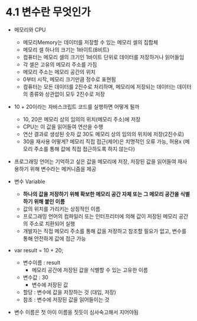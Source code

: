 # 4.1 변수란 무엇인가

* 메모리와 CPU
    * 메모리Memory는 데이터를 저장할 수 있는 메모리 셀의 집합체
    * 메모리 셀 하나의 크기는 1바이트(8비트)
    * 컴퓨터는 메모리 셀의 크기인 1바이트 단위로 데이터를 저장하거나 읽어들임
    * 각 셀은 고유의 메모리 주소를 가짐
    * 메모리 주소는 메모리 공간의 위치
    * 0부터 시작, 메모리 크기만큼 정수로 표현됨
    * 컴퓨터는 모든 데이터를 2진수로 처리하며, 메모리에 저장되는 데이터는 데이터의 종류와 상관없이 모두 2진수로 저장

* 10 + 20이라는 자바스크립트 코드를 실행하면 어떻게 될까
    * 10, 20은 메모리 상의 임의의 위치(메모리 주소)에 저장
    * CPU는 이 값을 읽어들여 연산을 수행
    * 연산 결과로 생성된 숫자 값 30도 메모리 상의 임의의 위치에 저장(2진수로)
    * 30을 재사용 어떻게? 메모리 직접 접근(제어)은 치명적인 오류 가능, 허용x (메모리 주소를 통해 값에 직접 접근하도록 하지 않는다)

* 프로그래밍 언어는 기억하고 싶은 값을 메모리에 저장, 저장된 값을 읽어들여 재사용하기 위해 변수라는 메커니즘을 제공

* 변수 Variable
    * **하나의 값을 저장하기 위해 확보한 메모리 공간 자체 또는 그 메모리 공간을 식별하기 위해 붙인 이름**
    * 값의 위치를 가리키는 상징적인 이름
    * 프로그래밍 언어의 컴파일러 또는 인터프리터에 의해 값이 저장된 메모리 공간의 주소로 치환되어 실행
    * 개발자는 직접 메모리 주소를 통해 값을 저장하고 참조할 필요가 없고, 변수를 통해 안전하게 값에 접근 가능

* var result = 10 + 20;
    * 변수이름 : result
        * 메모리 공간에 저장된 값을 식별할 수 있는 고유한 이름
    * 변수값 : 30
        * 변수에 저장된 값
    * 할당 : 변수에 값을 저장하는 것 (대입, 저장)
    * 참조 : 변수에 저장된 값을 읽어들이는 것

* 변수 이름은 첫 아이 이름을 짓듯이 심사숙고해서 지어야됨